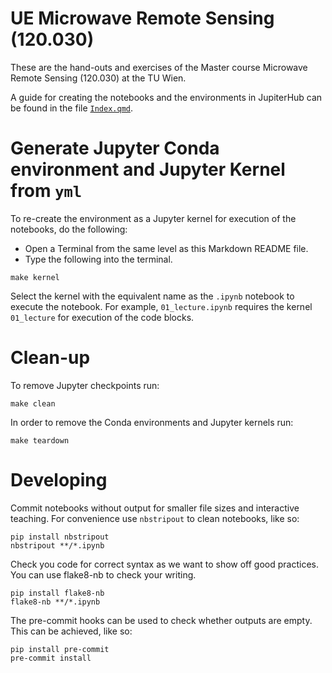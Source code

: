 
# UE Microwave Remote Sensing (120.030)

These are the hand-outs and exercises of the Master course Microwave Remote Sensing (120.030) at the TU Wien.

A guide for creating the notebooks and the environments in JupiterHub can be found in the file [`Index.qmd`](./Index.qmd).

# Generate Jupyter Conda environment and Jupyter Kernel from `yml`

To re-create the environment as a Jupyter kernel for execution of the notebooks, do the following:

- Open a Terminal from the same level as this Markdown README file.
- Type the following into the terminal.

```
make kernel
```

Select the kernel with the equivalent name as the `.ipynb` notebook to execute the notebook. For example, `01_lecture.ipynb` requires the kernel `01_lecture` for execution of the code blocks.

# Clean-up

To remove Jupyter checkpoints run:

```
make clean
```

In order to remove the Conda environments and Jupyter kernels run:

```
make teardown
```

# Developing

Commit notebooks without output for smaller file sizes and interactive teaching. For convenience use `nbstripout` to clean notebooks, like so:

```
pip install nbstripout
nbstripout **/*.ipynb
```

Check you code for correct syntax as we want to show off good practices. You can use flake8-nb to check your writing.

```
pip install flake8-nb
flake8-nb **/*.ipynb
```

The pre-commit hooks can be used to check whether outputs are empty. This can be achieved, like so:

```
pip install pre-commit
pre-commit install
```
